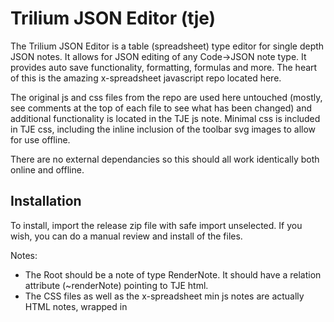 # Trilium JSON Editor (tje)

The Trilium JSON Editor is a table (spreadsheet)  type editor for single depth JSON notes. It allows for JSON editing of any Code→JSON note type. It provides auto save functionality, formatting, formulas and more. The heart of this is the amazing x-spreadsheet javascript repo located here. 

The original js and css files from the repo are used here untouched (mostly, see comments at the top of each file to see what has been changed) and additional functionality is located in the TJE js note. Minimal css is included in TJE css, including the inline inclusion of the toolbar svg images to allow for use offline.

There are no external dependancies so this should all work identically both online and offline.



## Installation

To install, import the release zip file with safe import unselected. If you wish, you can do a manual review and install of the files. 

Notes:

- The Root should be a note of type RenderNote. It should have a relation attribute (~renderNote) pointing to TJE html.
- The CSS files as well as the x-spreadsheet min js notes are actually HTML notes, wrapped in <style> and <script> tags, respectively. This is to control order and scope.



## Usage

Once imported/configured, simply go to the “Trillium JSON Editor” note. When opened, it will look for all JSON notes (see below for criteria) and put them in the drop down list. Selecting an item will load that JSON into a table for editing.

If autosave is checked, the data will be saved on any change (see below for exceptions). If unchecked, data will only be saved when the “Save” button is clicked.

If you have JSON notes that you do not want to be put in the list, you can add the attribute #tjeExclude to the note and it will not appear in the list.

The tje does NOT currently support multi-level JSON, only flat, single level JSON. If you load a multi level JSON note, it will not display correctly and, if Save is clicked, could corrupt your JSON note.

Notes:

- The dropdown list is populated with any note that is:
  - A Code note
  - A JSON CodeType
  - Does NOT have the attribute #tjeExclude
- Autosave only occurs when a cell is edited then Enter is pressed. Clicking elsewhere does NOT trigger the save. (see Roadmap below)
- The drop down list sorts alphabetically. If you would like to impose a specific order, name the notes with a numbered prefix (e.g. 01), 02), etc.).



## Roadmap (stuff ta do)

- Handle other cell exits in addition to the enter key (tab, loss of focus, etc.)
- Expose multiple sheet capabilities
- Column Sorting
- Ability to store “last edited note” so it auto selects when returning to the editor
- Confirmation on leaving note if current data is not saved
- New Row Templating
- 

